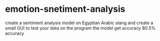 # emotion-snetiment-analysis
create a sentiment analysis model on Egyptian Arabic slang and create a small GUI to test your data on the program 
the model get accuracy 80.5% accuracy 
